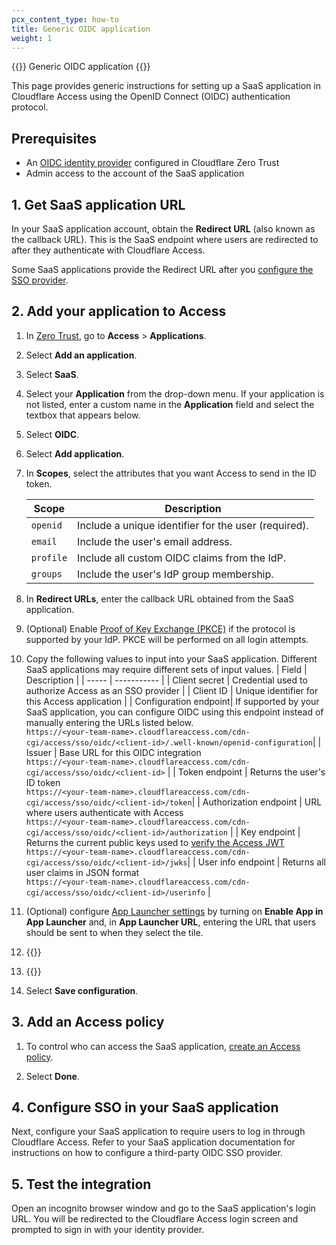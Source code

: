 ```yaml
---
pcx_content_type: how-to
title: Generic OIDC application
weight: 1
---
```


{{<heading-pill style="beta" heading="h1">}} Generic OIDC application {{</heading-pill>}}

This page provides generic instructions for setting up a SaaS application in Cloudflare Access using the OpenID Connect (OIDC) authentication protocol.

## Prerequisites

- An [OIDC identity provider](/cloudflare-one/identity/idp-integration/generic-oidc/) configured in Cloudflare Zero Trust
- Admin access to the account of the SaaS application

## 1. Get SaaS application URL

In your SaaS application account, obtain the **Redirect URL** (also known as the callback URL). This is the SaaS endpoint where users are redirected to after they authenticate with Cloudflare Access.

Some SaaS applications provide the Redirect URL after you [configure the SSO provider](#4-configure-sso-in-your-saas-application).

## 2. Add your application to Access

1. In [Zero Trust](https://one.dash.cloudflare.com), go to **Access** > **Applications**.

2. Select **Add an application**.

3. Select **SaaS**.

4. Select your **Application** from the drop-down menu. If your application is not listed, enter a custom name in the **Application** field and select the textbox that appears below.

5. Select **OIDC**.

6. Select **Add application**.

7. In **Scopes**, select the attributes that you want Access to send in the ID token.

    | Scope | Description |
    | ----- | ----------- |
    | `openid` | Include a unique identifier for the user (required). |
    | `email` | Include the user's email address. |
    | `profile` | Include all custom OIDC claims from the IdP. |
    | `groups` | Include the user's IdP group membership. |

8. In **Redirect URLs**, enter the callback URL obtained from the SaaS application.

9. (Optional) Enable [Proof of Key Exchange (PKCE)](https://www.oauth.com/oauth2-servers/pkce/) if the protocol is supported by your IdP. PKCE will be performed on all login attempts.

10. Copy the following values to input into your SaaS application. Different SaaS applications may require different sets of input values.
    | Field | Description |
    | ----- | ----------- |
    | Client secret | Credential used to authorize Access as an SSO provider |
    | Client ID | Unique identifier for this Access application |
    | Configuration endpoint| If supported by your SaaS application, you can configure OIDC using this endpoint instead of manually entering the URLs listed below. </br> `https://<your-team-name>.cloudflareaccess.com/cdn-cgi/access/sso/oidc/<client-id>/.well-known/openid-configuration`|
    | Issuer | Base URL for this OIDC integration </br> `https://<your-team-name>.cloudflareaccess.com/cdn-cgi/access/sso/oidc/<client-id>` |
    | Token endpoint | Returns the user's ID token </br> `https://<your-team-name>.cloudflareaccess.com/cdn-cgi/access/sso/oidc/<client-id>/token`|
    | Authorization endpoint |  URL where users authenticate with Access </br> `https://<your-team-name>.cloudflareaccess.com/cdn-cgi/access/sso/oidc/<client-id>/authorization` |
    | Key endpoint | Returns the current public keys used to [verify the Access JWT](/cloudflare-one/identity/authorization-cookie/validating-json/) </br> `https://<your-team-name>.cloudflareaccess.com/cdn-cgi/access/sso/oidc/<client-id>/jwks`|
    | User info endpoint | Returns all user claims in JSON format </br> `https://<your-team-name>.cloudflareaccess.com/cdn-cgi/access/sso/oidc/<client-id>/userinfo` |

11. (Optional) configure [App Launcher settings](/cloudflare-one/applications/app-launcher/) by turning on **Enable App in App Launcher** and, in **App Launcher URL**, entering the URL that users should be sent to when they select the tile.

12. {{<render file="access/_access-block-page.md">}}

13. {{<render file="access/_access-choose-idps.md">}}

14. Select **Save configuration**.

## 3. Add an Access policy

1. To control who can access the SaaS application, [create an Access policy](/cloudflare-one/policies/access/).

2. Select **Done**.

## 4. Configure SSO in your SaaS application

Next, configure your SaaS application to require users to log in through Cloudflare Access. Refer to your SaaS application documentation for instructions on how to configure a third-party OIDC SSO provider.

## 5. Test the integration

Open an incognito browser window and go to the SaaS application's login URL. You will be redirected to the Cloudflare Access login screen and prompted to sign in with your identity provider.